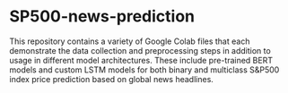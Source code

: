 # SP500-news-prediction

This repository contains a variety of Google Colab files that each demonstrate the data collection and preprocessing steps in addition to usage in different model architectures. These include pre-trained BERT models and custom LSTM models for both binary and multiclass S&P500 index price prediction based on global news headlines.
